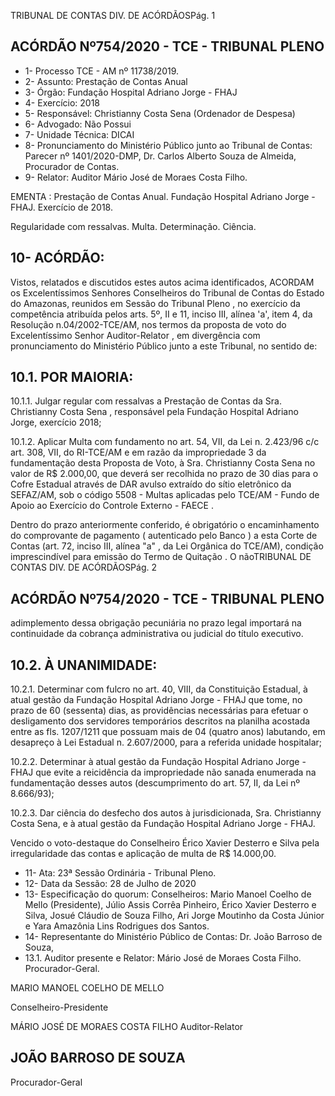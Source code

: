 TRIBUNAL DE CONTAS DIV. DE ACÓRDÃOSPág. 1

## ACÓRDÃO Nº754/2020 - TCE - TRIBUNAL PLENO

- 1- Processo TCE - AM nº 11738/2019.
- 2- Assunto: Prestação de Contas Anual
- 3- Órgão: Fundação Hospital Adriano Jorge - FHAJ
- 4- Exercício: 2018
- 5- Responsável: Christianny Costa Sena (Ordenador de Despesa)
- 6- Advogado: Não Possui
- 7- Unidade Técnica: DICAI
- 8- Pronunciamento  do  Ministério  Público  junto  ao  Tribunal  de  Contas: Parecer  nº 1401/2020-DMP, Dr. Carlos Alberto Souza de Almeida, Procurador de Contas.
- 9- Relator: Auditor Mário José de Moraes Costa Filho.

EMENTA : Prestação  de  Contas  Anual.  Fundação Hospital Adriano Jorge - FHAJ. Exercício de 2018.

Regularidade  com  ressalvas.  Multa.  Determinação. Ciência.

## 10-  ACÓRDÃO:

Vistos, relatados e discutidos estes autos acima identificados, ACORDAM os Excelentíssimos Senhores Conselheiros do Tribunal de Contas do Estado do Amazonas, reunidos em Sessão do Tribunal Pleno , no exercício da competência atribuída pelos arts. 5º, II e 11, inciso III, alínea 'a', item 4, da Resolução n.04/2002-TCE/AM, nos termos da proposta  de  voto  do  Excelentíssimo  Senhor  Auditor-Relator , em  divergência com pronunciamento do Ministério Público junto a este Tribunal, no sentido de:

## 10.1. POR MAIORIA:

10.1.1.  Julgar  regular  com  ressalvas a  Prestação  de  Contas da Sra. Christianny Costa Sena , responsável pela Fundação Hospital Adriano Jorge, exercício 2018;

10.1.2.  Aplicar  Multa com fundamento no art. 54, VII, da Lei n. 2.423/96  c/c  art.  308,  VII,  do  RI-TCE/AM  e  em  razão  da impropriedade 3 da fundamentação desta Proposta de Voto, à Sra. Christianny Costa Sena no valor de R$ 2.000,00, que deverá  ser  recolhida  no  prazo  de  30  dias  para  o  Cofre Estadual através de DAR avulso extraído do sítio eletrônico da SEFAZ/AM, sob o código 5508 - Multas aplicadas pelo TCE/AM  -  Fundo  de  Apoio  ao  Exercício  do  Controle Externo - FAECE .

Dentro  do  prazo  anteriormente  conferido,  é  obrigatório  o encaminhamento do comprovante de pagamento ( autenticado pelo Banco )  a  esta  Corte  de  Contas  (art.  72, inciso III, alínea "a" , da Lei Orgânica do TCE/AM), condição imprescindível para emissão do Termo de Quitação . O nãoTRIBUNAL DE CONTAS DIV. DE ACÓRDÃOSPág. 2

## ACÓRDÃO Nº754/2020 - TCE - TRIBUNAL PLENO

adimplemento  dessa  obrigação  pecuniária  no  prazo  legal importará  na  continuidade  da  cobrança  administrativa  ou judicial do título executivo.

## 10.2. À UNANIMIDADE:

10.2.1.  Determinar com  fulcro  no  art.  40,  VIII,  da  Constituição Estadual, à  atual  gestão  da  Fundação  Hospital  Adriano Jorge - FHAJ que tome, no prazo de 60 (sessenta) dias, as providências  necessárias  para  efetuar  o  desligamento  dos servidores temporários descritos na planilha acostada entre as  fls.  1207/1211  que  possuam  mais  de  04  (quatro  anos) labutando, em desapreço à Lei Estadual n. 2.607/2000, para a referida unidade hospitalar;

10.2.2.  Determinar à atual gestão da Fundação  Hospital Adriano Jorge -FHAJ que evite a reicidência da impropriedade  não  sanada  enumerada  na  fundamentação desses  autos  (descumprimento  do  art.  57,  II,  da  Lei  nº 8.666/93);

10.2.3.  Dar ciência do  desfecho  dos  autos  à  jurisdicionada, Sra. Christianny Costa Sena, e à atual gestão da Fundação Hospital Adriano Jorge - FHAJ.

Vencido  o  voto-destaque  do  Conselheiro  Érico  Xavier  Desterro  e  Silva  pela irregularidade das contas e aplicação de multa de R$ 14.000,00.

- 11-  Ata: 23ª Sessão Ordinária - Tribunal Pleno.
- 12-  Data da Sessão: 28 de Julho de 2020
- 13-  Especificação do quorum: Conselheiros: Mario Manoel Coelho de Mello (Presidente), Júlio Assis Corrêa Pinheiro, Érico Xavier Desterro e Silva, Josué Cláudio de Souza Filho, Ari Jorge Moutinho da Costa Júnior e Yara Amazônia Lins Rodrigues dos Santos.
- 14-  Representante  do  Ministério  Público  de  Contas: Dr. João  Barroso  de  Souza,
- 13.1. Auditor presente e Relator: Mário José de Moraes Costa Filho. Procurador-Geral.

MARIO MANOEL COELHO DE MELLO

Conselheiro-Presidente

MÁRIO JOSÉ DE MORAES COSTA FILHO Auditor-Relator

## JOÃO BARROSO DE SOUZA

Procurador-Geral